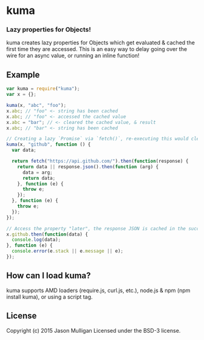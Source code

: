 # kuma
### Lazy properties for Objects!

kuma creates lazy properties for Objects which get evaluated & cached the first time they are accessed.
This is an easy way to delay going over the wire for an async value, or running an inline function!

## Example
```javascript
var kuma = require("kuma");
var x = {};

kuma(x, "abc", "foo");
x.abc; // "foo" <- string has been cached
x.abc; // "foo" <- accessed the cached value
x.abc = "bar"; // <- cleared the cached value, & result
x.abc; // "bar" <- string has been cached

// Creating a lazy `Promise` via `fetch()`, re-executing this would clear a cached `Promise`
kuma(x, "github", function () {
  var data;

  return fetch("https://api.github.com/").then(function(response) {
    return data || response.json().then(function (arg) {
      data = arg;
      return data;
    }, function (e) {
      throw e;
    });
  }, function (e) {
    throw e;
  });
});

// Access the property "later", the response JSON is cached in the success handler
x.github.then(function(data) {
  console.log(data);
}, function (e) {
  console.error(e.stack || e.message || e);
});
```

## How can I load kuma?
kuma supports AMD loaders (require.js, curl.js, etc.), node.js & npm (npm install kuma), or using a script tag.

## License
Copyright (c) 2015 Jason Mulligan
Licensed under the BSD-3 license.
